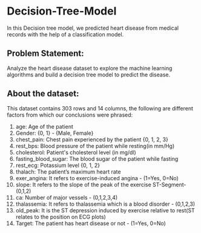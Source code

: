 # Decision-Tree-Model

In this Decision tree model, we predicted heart disease from medical records with the help of a classification model.

## Problem Statement:
Analyze the heart disease dataset to explore the machine learning algorithms and build a decision tree model to predict the disease.

## About the dataset:

This dataset contains 303 rows and 14 columns, the following are different factors from which our conclusions were phrased:

1. age: Age of the patient
2. Gender: {0, 1} - {Male, Female}
3. chest_pain: Chest pain experienced by the patient {0, 1, 2, 3}
4. rest_bps: Blood pressure of the patient while resting(in mm/Hg)
5. cholesterol: Patient's cholesterol level (in mg/dl)
6. fasting_blood_sugar: The blood sugar of the patient while fasting
7. rest_ecg: Potassium level {0, 1, 2}
8. thalach: The patient’s maximum heart rate
9. exer_angina: It refers to exercise-induced angina - (1=Yes, 0=No)
10. slope: It refers to the slope of the peak of the exercise ST-Segment- (0,1,2)
11. ca: Number of major vessels - (0,1,2,3,4)
12. thalassemia: It refers to thalassemia which is a blood disorder - (0,1,2,3)
13. old_peak: It is the ST depression induced by exercise relative to rest(ST relates to the position on ECG plots)
14. Target: The patient has heart disease or not - (1=Yes, 0=No)
